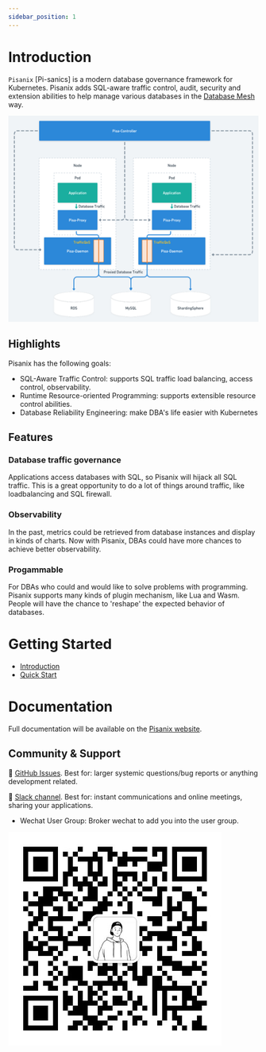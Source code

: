 ```yaml
---
sidebar_position: 1
---
```


# Introduction

`Pisanix` [Pi-sanics] is a modern database governance framework for Kubernetes. Pisanix adds SQL-aware traffic control, audit, security and extension abilities to help manage various databases in the [Database Mesh](https://www.database-mesh.io) way.


![Pisanix Arch](/img/pisanix-arch.png)


## Highlights

Pisanix has the following goals:

* SQL-Aware Traffic Control: supports SQL traffic load balancing, access control, observability.
* Runtime Resource-oriented Programming: supports extensible resource control abilities.
* Database Reliability Engineering: make DBA's life easier with Kubernetes

## Features
### Database traffic governance

Applications access databases with SQL, so Pisanix will hijack all SQL traffic. This is a great opportunity to do a lot of things around traffic, like loadbalancing and SQL firewall.

### Observability

In the past, metrics could be retrieved from database instances and display in kinds of charts. Now with Pisanix, DBAs could have more chances to achieve better observability.

### Progammable 

For DBAs who could and would like to solve problems with programming. Pisanix supports many kinds of plugin mechanism, like Lua and Wasm. People will have the chance to 'reshape' the expected behavior of databases.

# Getting Started
- [Introduction](https://www.pisanix.io/docs)
- [Quick Start](https://www.pisanix.io/docs/quickstart)

# Documentation
Full documentation will be available on the [Pisanix website](https://www.pisanix.io/).

## Community & Support
 :link: [GitHub Issues](https://github.com/database-mesh/pisanix/issues). Best for: larger systemic questions/bug reports or anything development related.

 :link: [Slack channel](https://join.slack.com/t/databasemesh/shared_invite/zt-12hlythpe-C4rrS1WZ2ZkEd3zn84SqeQ). Best for: instant communications and online meetings, sharing your applications.

- Wechat User Group: Broker wechat to add you into the user group.

![Wechat user group broker](/img/wechat-user-group-broker.jpeg)
